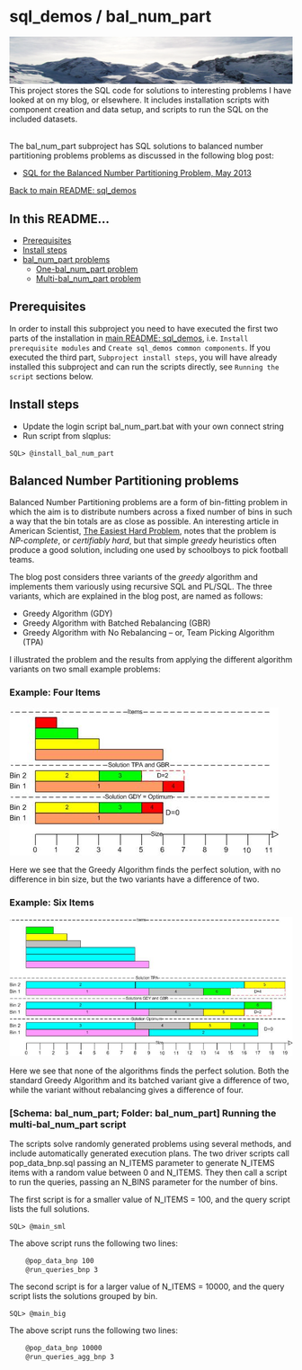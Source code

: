 # sql_demos / bal_num_part
<img src="../mountains.png">
This project stores the SQL code for solutions to interesting problems I have looked at on my blog, or elsewhere. It includes installation scripts with component creation and data setup, and scripts to run the SQL on the included datasets.
<br><br>

The bal_num_part subproject has SQL solutions to balanced number partitioning problems problems as discussed in the following blog post:
<br>

- [SQL for the Balanced Number Partitioning Problem, May 2013](http://aprogrammerwrites.eu/?p=803)

[Back to main README: sql_demos](../README.md)
## In this README...
- [Prerequisites](https://github.com/BrenPatF/Sandbox/blob/master/bal_num_part/README.md#prerequisites)
- [Install steps](https://github.com/BrenPatF/Sandbox/blob/master/bal_num_part/README.md#install-steps)
- [bal_num_part problems](https://github.com/BrenPatF/Sandbox/blob/master/bal_num_part/README.md#bal_num_part-problems)
	- [One-bal_num_part problem](https://github.com/BrenPatF/Sandbox/blob/master/bal_num_part/README.md#one-bal_num_part-problem)
	- [Multi-bal_num_part problem](https://github.com/BrenPatF/Sandbox/blob/master/bal_num_part/README.md#multi-bal_num_part-problem)

## Prerequisites
In order to install this subproject you need to have executed the first two parts of the installation in [main README: sql_demos](../README.md), i.e. `Install prerequisite modules` and `Create sql_demos common components`. If you executed the third part, `Subproject install steps`, you will have already installed this subproject and can run the scripts directly, see `Running the script` sections below.

## Install steps
- Update the login script bal_num_part.bat with your own connect string
- Run script from slqplus:
```
SQL> @install_bal_num_part
```
## Balanced Number Partitioning problems

Balanced Number Partitioning problems are a form of bin-fitting problem in which the aim is to distribute numbers across a fixed number of bins in such a way that the bin totals are as close as possible. An interesting article in American Scientist, <a href="http://www.americanscientist.org/issues/pub/2002/3/the-easiest-hard-problem" target="_blank">The Easiest Hard Problem</a>, notes that the problem is <em>NP-complete</em>, or <em>certifiably hard</em>, but that simple <em>greedy</em> heuristics often produce a good solution, including one used by schoolboys to pick football teams.

The blog post considers three variants of the *greedy* algorithm and implements them variously using recursive SQL and PL/SQL. The three variants, which are explained in the blog post, are named as follows:

- Greedy Algorithm (GDY)
- Greedy Algorithm with Batched Rebalancing (GBR)
- Greedy Algorithm with No Rebalancing – or, Team Picking Algorithm (TPA)

I illustrated the problem and the results from applying the different algorithm variants on two small example problems:

### Example: Four Items

<img src="Binfit, v1.3 - 4-items.jpg">

Here we see that the Greedy Algorithm finds the perfect solution, with no difference in bin size, but the two variants have a difference of two.

### Example: Six Items

<img src="Binfit, v1.3 - 6-items.jpg">

Here we see that none of the algorithms finds the perfect solution. Both the standard Greedy Algorithm and its batched variant give a difference of two, while the variant without rebalancing gives a difference of four.

### [Schema: bal_num_part; Folder: bal_num_part] Running the multi-bal_num_part script
The scripts solve randomly generated problems using several methods, and include automatically generated execution plans. The two driver scripts call pop_data_bnp.sql passing an N_ITEMS parameter to generate N_ITEMS items with a random value between 0 and N_ITEMS. They then call a script to run the queries, passing an N_BINS parameter for the number of bins.

The first script is for a smaller value of N_ITEMS = 100, and the query script lists the full solutions.
```
SQL> @main_sml
```
The above script runs the following two lines:
```
	@pop_data_bnp 100
	@run_queries_bnp 3
```

The second script is for a larger value of N_ITEMS = 10000, and the query script lists the solutions grouped by bin.
```
SQL> @main_big
```
The above script runs the following two lines:
```
	@pop_data_bnp 10000
	@run_queries_agg_bnp 3
```

```
